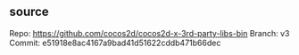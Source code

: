 ## source

Repo: https://github.com/cocos2d/cocos2d-x-3rd-party-libs-bin
Branch: v3
Commit: e51918e8ac4167a9bad41d51622cddb471b66dec